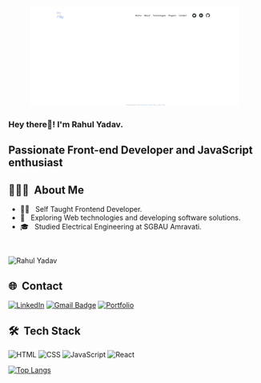 <p align="center">
  <img src="./assets/preview.gif" height="200" alt="Rahul Yadav"/>
</p>

<h3> Hey there👋! I'm Rahul Yadav.</h2>
<h2> Passionate Front-end Developer and JavaScript enthusiast </h2>

## 👨🏻‍💻 &nbsp;About Me 

- 🧑‍💻 &nbsp; Self Taught Frontend Developer.
- 🤔 &nbsp; Exploring Web technologies and developing software solutions.
- 🎓 &nbsp; Studied Electrical Engineering at SGBAU Amravati.

<br>
<p align="left"> 
  <img src="https://komarev.com/ghpvc/?username=electrifire-123&label=Profile%20views&color=0e75b6&style=flat-square" alt="Rahul Yadav" />
</p>

## 🌐 &nbsp;Contact

[![LinkedIn](https://img.shields.io/badge/-rahulyadav-blue?style=flat-square&logo=linkedin&logoColor=white&link=https://www.linkedin.com/in/rahul-yadav-36273220a
)](https://www.linkedin.com/in/rahul-yadav-36273220a/)
[![Gmail Badge](https://img.shields.io/badge/-rahullyadavv77@gmail.com-c14438?style=flat-square&logo=Gmail&logoColor=white&link=mailto:rahullyadavv77@gmail.com)](mailto:rahullyadavv77@gmail.com)
[![Portfolio](https://img.shields.io/badge/Portfolio-blue)](https://portfolio-electrifire-123.vercel.app)


## 🛠 &nbsp;Tech Stack

<p>
    <img alt="HTML" title="HTML" height="55" width="auto" src="https://cdn-icons-png.flaticon.com/512/174/174854.png">
    <img alt="CSS" title="CSS" height="55" width="auto" src="https://img.icons8.com/color/344/css3.png">
    <img alt="JavaScript" title="JavaScript" height="55" width="auto" src="https://img.icons8.com/color/344/javascript.png">
    <img alt="React" title="React" height="55" width="auto" src="https://t3.ftcdn.net/jpg/03/04/97/12/240_F_304971233_mQ4xlfnBGSszgzJPYzQnZtWI04ZNmuuP.jpg">
</p>

[![Top Langs](https://github-readme-stats.vercel.app/api/top-langs/?username=Electrifire-123&layout=compact)](https://github.com/Electrifire-123/github-readme-stats)
